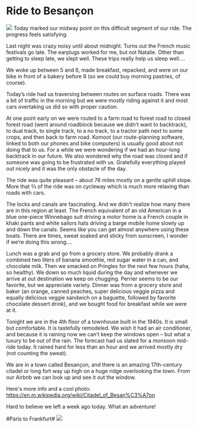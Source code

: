 # Ride to Besançon
![](data/2c80fa3c-eee1-4862-8cbf-b544213f5f24.jpg) 
Today marked our midway point on this difficult segment of our ride. The progress feels satisfying.

 Last night was crazy noisy until about midnight. Turns out the French music festivals go late. The earplugs worked for me, but not Natalie. Other than getting to sleep late, we slept well. These trips really help us sleep well….

 We woke up between 5 and 6, made breakfast, repacked, and were on our bike in front of a bakery before 8 (so we could buy morning pastries, of course). 

 Today’s ride had us traversing between routes on surface roads. There was a bit of traffic in the morning but we were mostly riding against it and most cars overtaking us did so with proper caution. 

 At one point early on we were routed to a farm road to forest road to closed forest road (went around roadblock because we didn’t want to backtrack), to dual track, to single track, to a no track, to a tractor path next to some crops, and then back to farm road. Komoot (our route-planning software, linked to both our phones and bike computers) is usually good about not doing that to us. For a while we were wondering if we had an hour-long backtrack in our future. We also wondered why the road was closed and if someone was going to be frustrated with us. Gratefully everything played out nicely and it was the only obstacle of the day.

 The ride was quite pleasant – about 76 miles mostly on a gentle uphill slope. More that ⅔ of the ride was on cycleway which is much more relaxing than roads with cars.

 The locks and canals are fascinating. And we didn't realize how many there are in this region at least. The French equivalent of an old American in a blue one-piece Winnebago suit driving a motor home is a French couple in khaki pants and white sailors hats driving a barge mobile home slowly up and down the canals. Seems like you can get almost anywhere using these boats. There are times, sweat soaked and sticky from sunscreen, I wonder if we’re doing this wrong…. 

 Lunch was a grab and go from a grocery store. We probably drank a combined two liters of banana smoothie, red sugar water in a can, and chocolate milk. Then we smacked on Pringles for the next few hours (haha, so healthy). We down so much liquid during the day and whenever we arrive at out destination we keep on chugging. Perrier seems to be our favorite, but we appreciate variety. Dinner was from a grocery store and baker (an orange, canned peaches, super delicious veggie pizza and equally delicious veggie sandwich on a baguette, followed by favorite chocolate dessert drink), and we bought food for breakfast while we were at it.

 Tonight we are in the 4th floor of a townhouse built in the 1940s. It is small but comfortable. It is tastefully remodeled. We wish it had an air conditioner, and because it is raining now we can’t keep the windows open – but what a luxury to be out of the rain. The forecast had us slated for a monsoon mid-ride today. It rained hard for less than an hour and we arrived mostly dry (not counting the sweat). 

 We are in a town called Besançon, and there is an amazing 17th-century citadel or long fort way up high on a huge ridge overlooking the town. From our Airbnb we can look up and see it out the window.

 Here's more info and a cool photo:  https://en.m.wikipedia.org/wiki/Citadel_of_Besan%C3%A7on 

 Hard to believe we left a week ago today. What an adventure!


#Paris to Frankfurt#
![](data/2c80fa3c-eee1-4862-8cbf-b544213f5f24.jpg)
